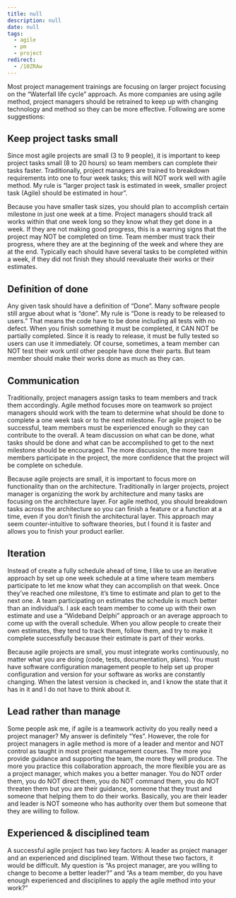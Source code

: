```yaml
---
title: null
description: null
date: null
tags:
  - agile
  - pm
  - project
redirect:
  - /10ZRAw
---
```


Most project management trainings are focusing on larger project focusing on the “Waterfall life cycle” approach. As more companies are using agile method, project managers should be retrained to keep up with changing technology and method so they can be more effective. Following are some suggestions:

## Keep project tasks small

Since most agile projects are small (3 to 9 people), it is important to keep project tasks small (8 to 20 hours) so team members can complete their tasks faster. Traditionally, project managers are trained to breakdown requirements into one to four week tasks; this will NOT work well with agile method. My rule is “larger project task is estimated in week, smaller project task (Agile) should be estimated in hour”.

Because you have smaller task sizes, you should plan to accomplish certain milestone in just one week at a time. Project managers should track all works within that one week long so they know what they get done in a week. If they are not making good progress, this is a warning signs that the project may NOT be completed on time. Team member must track their progress, where they are at the beginning of the week and where they are at the end. Typically each should have several tasks to be completed within a week, if they did not finish they should reevaluate their works or their estimates.

## Definition of done

Any given task should have a definition of “Done”. Many software people still argue about what is “done”. My rule is “Done is ready to be released to users.” That means the code have to be done including all tests with no defect. When you finish something it must be completed, it CAN NOT be partially completed. Since it is ready to release, it must be fully tested so users can use it immediately. Of course, sometimes, a team member can NOT test their work until other people have done their parts. But team member should make their works done as much as they can.

## Communication

Traditionally, project managers assign tasks to team members and track them accordingly. Agile method focuses more on teamwork so project managers should work with the team to determine what should be done to complete a one week task or to the next milestone. For agile project to be successful, team members must be experienced enough so they can contribute to the overall. A team discussion on what can be done, what tasks should be done and what can be accomplished to get to the next milestone should be encouraged. The more discussion, the more team members participate in the project, the more confidence that the project will be complete on schedule.

Because agile projects are small, it is important to focus more on functionality than on the architecture. Traditionally in larger projects, project manager is organizing the work by architecture and many tasks are focusing on the architecture layer. For agile method, you should breakdown tasks across the architecture so you can finish a feature or a function at a time, even if you don’t finish the architectural layer. This approach may seem counter-intuitive to software theories, but I found it is faster and allows you to finish your product earlier.

## Iteration

Instead of create a fully schedule ahead of time, I like to use an iterative approach by set up one week schedule at a time where team members participate to let me know what they can accomplish on that week. Once they’ve reached one milestone, it’s time to estimate and plan to get to the next one. A team participating on estimates the schedule is much better than an individual’s. I ask each team member to come up with their own estimate and use a “Wideband Delphi” approach or an average approach to come up with the overall schedule. When you allow people to create their own estimates, they tend to track them, follow them, and try to make it complete successfully because their estimate is part of their works.

Because agile projects are small, you must integrate works continuously, no matter what you are doing (code, tests, documentation, plans). You must have software configuration management people to help set up proper configuration and version for your software as works are constantly changing. When the latest version is checked in, and I know the state that it has in it and I do not have to think about it.

## Lead rather than manage

Some people ask me, if agile is a teamwork activity do you really need a project manager? My answer is definitely “Yes”. However, the role for project managers in agile method is more of a leader and mentor and NOT control as taught in most project management courses. The more you provide guidance and supporting the team, the more they will produce. The more you practice this collaboration approach, the more flexible you are as a project manager, which makes you a better manager. You do NOT order them, you do NOT direct them, you do NOT command them, you do NOT threaten them but you are their guidance, someone that they trust and someone that helping them to do their works. Basically, you are their leader and leader is NOT someone who has authority over them but someone that they are willing to follow.

## Experienced & disciplined team

A successful agile project has two key factors: A leader as project manager and an experienced and disciplined team. Without these two factors, it would be difficult. My question is “As project manager, are you willing to change to become a better leader?” and “As a team member, do you have enough experienced and disciplines to apply the agile method into your work?”
